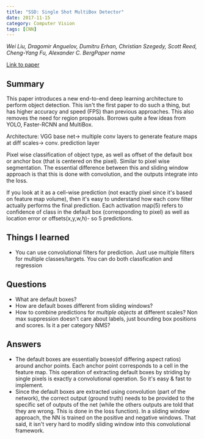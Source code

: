 ```yaml
---
title: "SSD: Single Shot MultiBox Detector"
date: 2017-11-15
category: Computer Vision
tags: [CNN]
---
```

*Wei Liu, Dragomir Anguelov, Dumitru Erhan, Christian Szegedy, Scott Reed, Cheng-Yang Fu, Alexander C. BergPaper name*

[Link to paper](https://arxiv.org/abs/1512.02325)

## Summary

This paper introduces a new end-to-end deep learning architecture to perform
object detection. This isn't the first paper to do such a thing, but has higher
accuracy and speed (FPS) than previous approaches. This also removes the need
for region proposals. Borrows quite a few ideas from YOLO, Faster-RCNN and MultiBox.

Architecture:
VGG base net-> multiple conv layers to generate feature maps at diff scales-> conv. prediction layer

Pixel wise classification of object type, as well as offset of the default box
or anchor box (that is centered on the pixel). Similar to pixel wise
segmentation. The essential difference between this and sliding window approach
is that this is done with convolution, and the outputs integrate into the loss.

If you look at it as a cell-wise prediction (not exactly pixel since it's based
on feature map volume), then it's easy to understand how each conv filter
actually performs the final prediction. Each activation map(5) refers to
confidence of class in the default box (corresponding to pixel) as well as
location error or offsets(x,y,w,h)- so 5 predictions.

## Things I learned

- You can use convolutional filters for prediction. Just use multiple filters
  for multiple classes/targets. You can do both classfication and regression

## Questions

- What are default boxes?
- How are default boxes different from sliding windows? 
- How to combine predictions for *multiple objects* at different scales? Non max
suppression doesn't care about labels, just bounding box positions and scores. Is it a per category NMS?

## Answers

- The default boxes are essentially boxes(of differing aspect ratios) around
anchor points. Each anchor point corresponds to a cell in the feature map. This
operation of extracting default boxes by striding by single pixels is
exactly a convolutional operation. So it's easy & fast to implement.
- Since the default boxes are extracted using convolution (part of the
network), the correct output (ground truth) needs to be provided to the
specific set of outputs of the net (while the others outputs are told that they
are wrong. This is done in the loss function).  In a sliding window approach,
the NN is trained on the positive and negative windows. That said, it isn't
very hard to modify sliding window into this convolutional framework.



